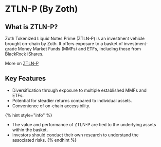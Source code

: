 # ZTLN-P (By Zoth)

## What is ZTLN-P?

Zoth Tokenized Liquid Notes Prime (ZTLN-P) is an investment vehicle brought on-chain by Zoth. It offers exposure to a basket of investment-grade Money Market Funds (MMFs) and ETFs, including those from BlackRock iShares.

More on [ZTLN-P](https://app.zoth.io/ztln-p)



## Key Features

* Diversification through exposure to multiple established MMFs and ETFs.
* Potential for steadier returns compared to individual assets.
* Convenience of on-chain accessibility.

{% hint style="info" %}
- The value and performance of ZTLN-P are tied to the underlying assets within the basket.
- Investors should conduct their own research to understand the associated risks.
{% endhint %}

